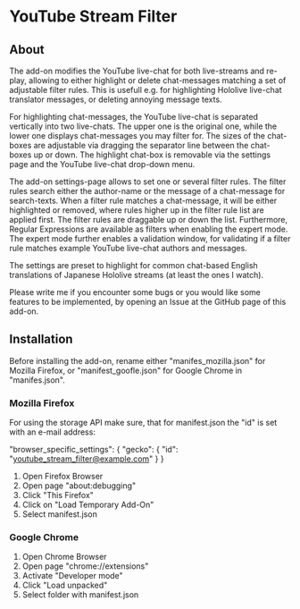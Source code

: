 # YouTube Stream Filter

## About
The add-on modifies the YouTube live-chat for both live-streams and re-play, allowing to either highlight or delete chat-messages matching a set of adjustable filter rules. This is usefull e.g. for highlighting Hololive live-chat translator messages, or deleting annoying message texts.

For highlighting chat-messages, the YouTube live-chat is separated vertically into two live-chats. The upper one is the original one, while the lower one displays chat-messages you may filter for. The sizes of the chat-boxes are adjustable via dragging the separator line between the chat-boxes up or down. The highlight chat-box is removable via the settings page and the YouTube live-chat drop-down menu.

The add-on settings-page allows to set one or several filter rules. The filter rules search either the author-name or the message of a chat-message for search-texts. When a filter rule matches a chat-message, it will be either highlighted or removed, where rules higher up in the filter rule list are applied first. The filter rules are draggable up or down the list. Furthermore, Regular Expressions are available as filters when enabling the expert mode. The expert mode further enables a validation window, for validating if a filter rule matches example YouTube live-chat authors and messages.

The settings are preset to highlight for common chat-based English translations of Japanese Hololive streams (at least the ones I watch).

Please write me if you encounter some bugs or you would like some features to be implemented, by opening an Issue at the GitHub page of this add-on.

## Installation
Before installing the add-on, rename either "manifes_mozilla.json" for Mozilla Firefox, or "manifest_goofle.json" for Google Chrome in "manifes.json".
### Mozilla Firefox
For using the storage API make sure, that for manifest.json the "id" is set with an e-mail address:

"browser_specific_settings": {
    "gecko": {
        "id": "youtube_stream_filter@example.com"
    }
}

1. Open Firefox Browser
2. Open page "about:debugging"
3. Click "This Firefox"
4. Click on "Load Temporary Add-On"
5. Select manifest.json

### Google Chrome
1. Open Chrome Browser
2. Open page "chrome://extensions"
3. Activate "Developer mode"
4. Click "Load unpacked"
5. Select folder with manifest.json